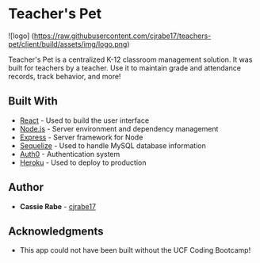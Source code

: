 # Teacher's Pet

![logo] (https://raw.githubusercontent.com/cjrabe17/teachers-pet/client/build/assets/img/logo.png)

Teacher's Pet is a centralized K-12 classroom management solution. It was built for teachers by a teacher. Use it to maintain grade and attendance records, track behavior, and more!

## Built With

* [React](https://reactjs.org/) - Used to build the user interface
* [Node.js](https://nodejs.org/en/) - Server environment and dependency management
* [Express](https://expressjs.com/) - Server framework for Node
* [Sequelize](http://docs.sequelizejs.com/) - Used to handle MySQL database information
* [Auth0](https://auth0.com/) - Authentication system
* [Heroku](https://www.heroku.com/) - Used to deploy to production

## Author

* **Cassie Rabe** - [cjrabe17](https://github.com/cjrabe17)

## Acknowledgments

* This app could not have been built without the UCF Coding Bootcamp!